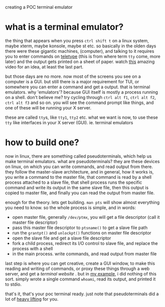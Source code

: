 creating a POC terminal emulator  
  
# what is a terminal emulator?  
the thing that appears when you press `ctrl shift t` on a linux system, maybe xterm, maybe konsole, maybe st etc. so basically in the olden days there were these gigantic machines, (computer), and talking to it requires you to enter commands on [teletype](https://en.wikipedia.org/wiki/Teleprinter) (this is from where term `tty` come, more later) and the output gets printed on a sheet of paper. watch [this](https://www.youtube.com/watch?v=2XLZ4Z8LpEE) amazing video for an idea, at least the last part.  
  
but those days are no more. now most of the screens you see on a computer is a GUI. but still there is a major requirement for TUI, or somewhere you can enter a command and get a output. that is terminal emulators. why 'emulators'? because GUI itself is mostly a process running on a shell. don't believe me? try cycling through `ctrl alt f1`, `ctrl alt f2`, `ctrl alt f3` and so on. you will see the command prompt like things, and one of these will be running your X server.

these are called `tty`s, like `tty1`, `tty2` etc. what we want is now, to use these `tty` like interfaces in your X server (GUI). ie. terminal emulators

# how to build one?
now in linux, there are something called pseudoterminals, which help us make terminal emulators. what are pseudoterminals? they are these devices on linux, on which you can write commands, and read output from there. they follow the master-slave architecture, and in general, how it works is, you write a command to the master file, that command is read by a shell process attached to a slave file, that shell process runs the specific command and write its output in the same slave file, then this output is copied to master file, and finally you can read the output from master file.

enough for the theory. lets get building. `man pts` will show almost everything you need to know. so the whole process is simple, and in words:

- open master file, generally `/dev/ptmx`, you will get a file descriptor (call it master file descriptor)
- pass this master file descriptor to `ptsname()` to get a slave file path
- run the  `grantpt()` and `unlockpt()` functions on master file descriptor
- open the slave file and get a slave file descriptor
- fork a child process, redirect its I/O control to slave file, and replace the process with a shell
- in the main process. write commands, and read output from master file

last step is where you can get creative, create a GUI window, to make this reading and writing of commands, or proxy these things through a web server, and get a _terminal website_ . but in [my example](https://github.com/deprov447/terme), i did nothing of this sort. simply wrote a single command `whoami`, read its output, and printed it to stdio.

that's it, that's your poc terminal ready. just note that pseudoterminals did a lot of [heavy lifting]((https://linux.die.net/man/7/pty)) for you.

